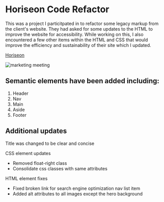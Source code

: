 # Horiseon Code Refactor

This was a project I particitpated in to refactor some legacy markup  from the client's website.  They had asked for some updates to the HTML to improve the website for accessibility.  While working on this, I also encountered a few other items within the HTML and CSS that would improve the efficiency and sustainability of their site which I updated.

[Horiseon](https://jburz.github.io/horiseon-code-refactor/)

![marketing meeting](./assets/images/digital-marketing-meeting.jpg)



## Semantic elements have been added including:
1. Header
2. Nav
3. Main
4. Aside
5. Footer

## Additional updates

Title was changed to be clear and concise

CSS element updates
- Removed float-right class
- Consolidate css classes with same attributes

HTML element fixes  
- Fixed broken link for search engine optimization nav list item
- Added alt attributes to all images except the hero background